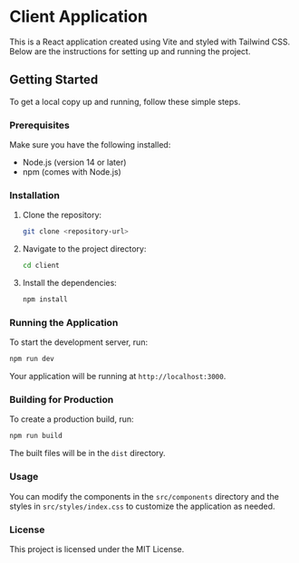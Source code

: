 # Client Application

This is a React application created using Vite and styled with Tailwind CSS. Below are the instructions for setting up and running the project.

## Getting Started

To get a local copy up and running, follow these simple steps.

### Prerequisites

Make sure you have the following installed:

- Node.js (version 14 or later)
- npm (comes with Node.js)

### Installation

1. Clone the repository:
   ```bash
   git clone <repository-url>
   ```

2. Navigate to the project directory:
   ```bash
   cd client
   ```

3. Install the dependencies:
   ```bash
   npm install
   ```

### Running the Application

To start the development server, run:
```bash
npm run dev
```

Your application will be running at `http://localhost:3000`.

### Building for Production

To create a production build, run:
```bash
npm run build
```

The built files will be in the `dist` directory.

### Usage

You can modify the components in the `src/components` directory and the styles in `src/styles/index.css` to customize the application as needed.

### License

This project is licensed under the MIT License.